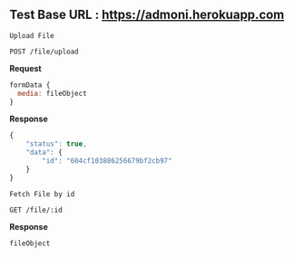 ## Test Base URL : https://admoni.herokuapp.com

`Upload File`

`POST /file/upload`

**Request**

```javascript
formData {
  media: fileObject
}
```

**Response**

```javascript
{
    "status": true,
    "data": {
        "id": "604cf103886256679bf2cb97"
    }
}
```

`Fetch File by id`

`GET /file/:id`

**Response**

```javascript
fileObject
```
